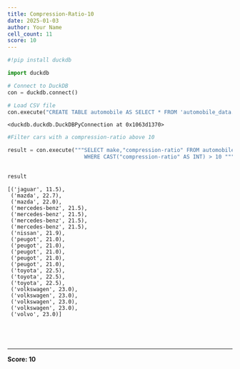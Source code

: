 ```yaml
---
title: Compression-Ratio-10
date: 2025-01-03
author: Your Name
cell_count: 11
score: 10
---
```


```python
#!pip install duckdb
```


```python
import duckdb
```


```python
# Connect to DuckDB
con = duckdb.connect()

```


```python
# Load CSV file
con.execute("CREATE TABLE automobile AS SELECT * FROM 'automobile_data.csv'")

```




    <duckdb.duckdb.DuckDBPyConnection at 0x1063d1370>




```python
#Filter cars with a compression-ratio above 10
```


```python
result = con.execute("""SELECT make,"compression-ratio" FROM automobile
                        WHERE CAST("compression-ratio" AS INT) > 10 """).fetchall()
                        
```


```python
result
```




    [('jaguar', 11.5),
     ('mazda', 22.7),
     ('mazda', 22.0),
     ('mercedes-benz', 21.5),
     ('mercedes-benz', 21.5),
     ('mercedes-benz', 21.5),
     ('mercedes-benz', 21.5),
     ('nissan', 21.9),
     ('peugot', 21.0),
     ('peugot', 21.0),
     ('peugot', 21.0),
     ('peugot', 21.0),
     ('peugot', 21.0),
     ('toyota', 22.5),
     ('toyota', 22.5),
     ('toyota', 22.5),
     ('volkswagen', 23.0),
     ('volkswagen', 23.0),
     ('volkswagen', 23.0),
     ('volkswagen', 23.0),
     ('volvo', 23.0)]




```python


```


```python

```


```python

```


```python

```


---
**Score: 10**
